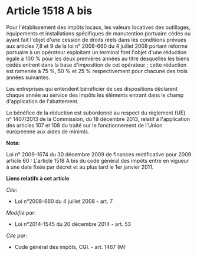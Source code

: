 # Article 1518 A bis

Pour l'établissement des impôts locaux, les valeurs locatives des outillages, équipements et installations spécifiques de
manutention portuaire cédés ou ayant fait l'objet d'une cession de droits réels dans les conditions prévues aux articles 7,8
et 9 de la loi n° 2008-660 du 4 juillet 2008 portant réforme portuaire à un opérateur exploitant un terminal font l'objet
d'une réduction égale à 100 % pour les deux premières années au titre desquelles les biens cédés entrent dans la base
d'imposition de cet opérateur ; cette réduction est ramenée à 75 %, 50 % et 25 % respectivement pour chacune des trois années
suivantes. 

Les entreprises qui entendent bénéficier de ces dispositions déclarent chaque année au service des impôts les éléments
entrant dans le champ d'application de l'abattement. 

Le bénéfice de la réduction est subordonné au respect du règlement (UE) n° 1407/2013 de la Commission, du 18 décembre 2013,
relatif à l'application des articles 107 et 108 du traité sur le fonctionnement de l'Union européenne aux aides de minimis.

**Nota:**

Loi n° 2009-1674 du 30 décembre 2009 de finances rectificative pour 2009 article 60 : L'article 1518 A bis du code général
des impôts entre en vigueur à une date fixée par décret et au plus tard le 1er janvier 2011.

**Liens relatifs à cet article**

_Cite_:

  - Loi n°2008-660 du 4 juillet 2008 - art. 7

_Modifié par_:

  - Loi n°2014-1545 du 20 décembre 2014 - art. 53

_Cité par_:

  - Code général des impôts, CGI. - art. 1467 (M)
